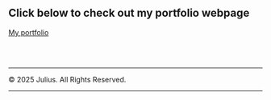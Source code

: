  ## Click below to check out my portfolio webpage
<a href="https://juliusdude.github.io/my-portfolio-web/" alt=""> My portfolio</a>

<br>
<br>
<hr>
<p>&copy; 2025 Julius. All Rights Reserved.</p>
<hr>
